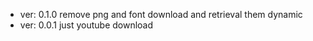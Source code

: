 * ver: 0.1.0  remove png and font download and retrieval them dynamic 
* ver: 0.0.1  just youtube download